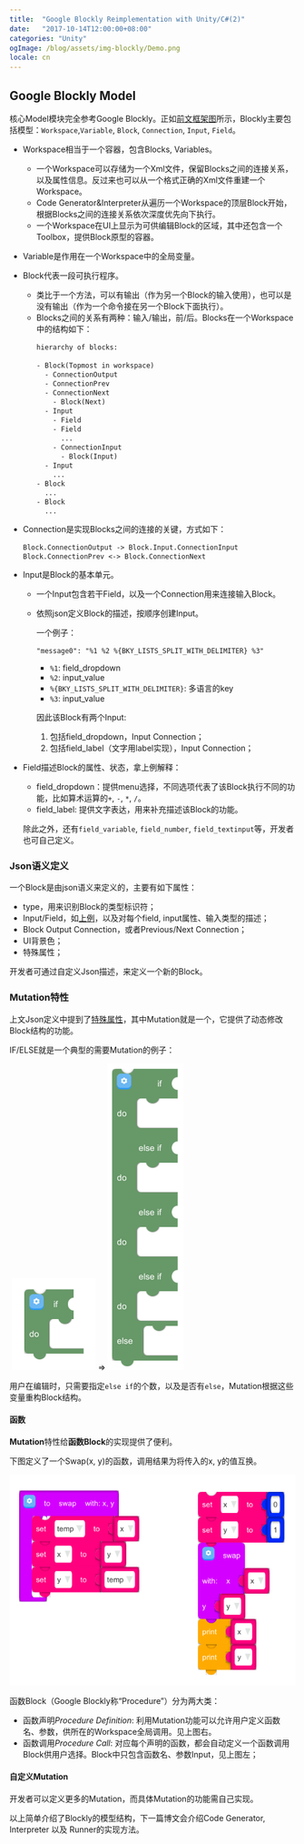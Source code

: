```yaml
---
title:  "Google Blockly Reimplementation with Unity/C#(2)"
date:   "2017-10-14T12:00:00+08:00"
categories: "Unity"
ogImage: /blog/assets/img-blockly/Demo.png
locale: cn
---
```


## Google Blockly Model

核心Model模块完全参考Google Blockly。正如[前文框架图]({%POST_URL%}/2017-10-11-blockly-one#section-框架设计)所示，Blockly主要包括模型：`Workspace`,`Variable`, `Block`, `Connection`, `Input`, `Field`。

* Workspace相当于一个容器，包含Blocks, Variables。
  * 一个Workspace可以存储为一个<a id="workspace_xml">Xml</a>文件，保留Blocks之间的连接关系，以及属性信息。反过来也可以从一个格式正确的Xml文件重建一个Workspace。
  * Code Generator&Interpreter从遍历一个Workspace的顶层Block开始，根据Blocks之间的连接关系依次深度优先向下执行。
  * 一个Workspace在UI上显示为可供编辑Block的区域，其中还包含一个Toolbox，提供Block原型的容器。

* Variable是作用在一个Workspace中的全局变量。

* <a id="block">Block</a>代表一段可执行程序。
  * 类比于一个方法，可以有输出（作为另一个Block的输入使用），也可以是没有输出（作为一个命令接在另一个Block下面执行）。
  * Blocks之间的关系有两种：输入/输出，前/后。Blocks在一个Workspace中的结构如下：
    ```
    hierarchy of blocks:

    - Block(Topmost in workspace)
      - ConnectionOutput
      - ConnectionPrev
      - ConnectionNext
        - Block(Next)
      - Input
        - Field 
        - Field 
          ...
        - ConnectionInput
          - Block(Input)
      - Input
        ...
    - Block
      ...
    - Block
      ...
    ```

* Connection是实现Blocks之间的连接的关键，方式如下： 

  ```
  Block.ConnectionOutput -> Block.Input.ConnectionInput
  Block.ConnectionPrev <-> Block.ConnectionNext
  ```

* Input是Block的基本单元。

  * 一个Input包含若干Field，以及一个Connection用来连接输入Block。

  * 依照json定义Block的描述，按顺序创建Input。

    <a id="json_message">一个例子：</a>

    ```
    "message0": "%1 %2 %{BKY_LISTS_SPLIT_WITH_DELIMITER} %3"
    ```

    * `%1`: field_dropdown
    * `%2`: input_value
    * `%{BKY_LISTS_SPLIT_WITH_DELIMITER}`: 多语言的key
    * `%3`: input_value

    因此该Block有两个Input:

    1. 包括field_dropdown，Input Connection；
    2. 包括field_label（文字用label实现），Input Connection；

* Field描述Block的属性、状态，拿上例解释：

  * field_dropdown：提供menu选择，不同选项代表了该Block执行不同的功能，比如算术运算的`+`, `-`, `*`, `/`。
  * field_label: 提供文字表达，用来补充描述该Block的功能。

  除此之外，还有`field_variable`, `field_number`, `field_textinput`等，开发者也可自己定义。




### Json语义定义

一个Block是由json语义来定义的，主要有如下属性：

* type，用来识别Block的类型标识符；
* Input/Field，如[上例](#json_message)，以及对每个field, input属性、输入类型的描述；
* Block Output Connection，或者Previous/Next Connection；
* UI背景色；
* <a id="json-special-define">特殊属性</a>；

开发者可通过自定义Json描述，来定义一个新的Block。



### Mutation特性

上文Json定义中提到了[特殊属性](#json-special-define)，其中Mutation就是一个，它提供了动态修改Block结构的功能。

IF/ELSE就是一个典型的需要Mutation的例子：

​	![初始结构](/blog/assets/img-blockly/Mutator_IfElse_1.png) => ![Mutate后结构](/blog/assets/img-blockly/Mutator_IfElse_2.png)

用户在编辑时，只需要指定`else if`的个数，以及是否有`else`，Mutation根据这些变量重构Block结构。

#### 函数

**Mutation**特性给**函数Block**的实现提供了便利。

下图定义了一个Swap(x, y)的函数，调用结果为将传入的x, y的值互换。

![函数实现](/blog/assets/img-blockly/Procedure_1.png)

函数Block（Google Blockly称“Procedure”）分为两大类：

* 函数声明*Procedure Definition*: 利用Mutation功能可以允许用户定义函数名、参数，供所在的Workspace全局调用。见上图右。
* 函数调用*Procedure Call*: 对应每个声明的函数，都会自动定义一个函数调用Block供用户选择。Block中只包含函数名、参数Input，见上图左；

#### 自定义Mutation

开发者可以定义更多的Mutation，而具体Mutation的功能需自己实现。



以上简单介绍了Blockly的模型结构，下一篇博文会介绍Code Generator, Interpreter 以及 Runner的实现方法。